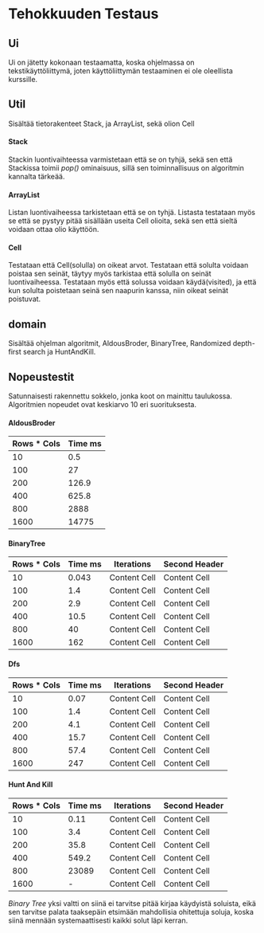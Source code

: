 # Tehokkuuden Testaus

## Ui
Ui on jätetty kokonaan testaamatta, koska ohjelmassa on tekstikäyttöliittymä, joten käyttöliittymän testaaminen ei ole oleellista kurssille.

## Util
Sisältää tietorakenteet Stack, ja ArrayList, sekä olion Cell
#### Stack
Stackin luontivaihteessa varmistetaan että se on tyhjä, sekä sen että Stackissa toimii *pop()* ominaisuus, sillä sen toiminnallisuus on algoritmin kannalta tärkeää.

#### ArrayList
Listan luontivaiheessa tarkistetaan että se on tyhjä. Listasta testataan myös se että se pystyy pitää sisällään useita Cell olioita, sekä sen että sieltä voidaan ottaa olio käyttöön.

#### Cell
Testataan että Cell(solulla) on oikeat arvot. Testataan että solulta voidaan poistaa sen seinät, täytyy myös tarkistaa että solulla on seinät luontivaiheessa. Testataan myös että solussa voidaan käydä(visited), ja että kun solulta poistetaan seinä sen naapurin kanssa, niin oikeat seinät poistuvat.

## domain
Sisältää ohjelman algoritmit, AldousBroder, BinaryTree, Randomized depth-first search ja HuntAndKill.

## Nopeustestit
Satunnaisesti rakennettu sokkelo, jonka koot on mainittu taulukossa. Algoritmien nopeudet ovat keskiarvo 10 eri suorituksesta.

#### AldousBroder
|  Rows * Cols  | Time ms       |   
| ------------- | ------------- | 
| 10            | 0.5           | 
| 100           | 27            | 
| 200           | 126.9         | 
| 400           | 625.8         | 
| 800           | 2888          | 
|1600           | 14775         | 


#### BinaryTree
|  Rows * Cols  | Time ms       | Iterations    | Second Header |  
| ------------- | ------------- | ------------- | ------------- |
| 10            | 0.043           | Content Cell  | Content Cell  |
| 100           | 1.4          | Content Cell  | Content Cell  |
| 200           | 2.9         | Content Cell  | Content Cell  |
| 400           | 10.5          | Content Cell  | Content Cell  |
| 800           | 40            | Content Cell  | Content Cell  |
|1600           | 162           | Content Cell  | Content Cell  |



#### Dfs
|  Rows * Cols  | Time ms       | Iterations    | Second Header |  
| ------------- | ------------- | ------------- | ------------- |
| 10            | 0.07           | Content Cell  | Content Cell  |
| 100           | 1.4           | Content Cell  | Content Cell  |
| 200           | 4.1          | Content Cell  | Content Cell  |
| 400           | 15.7          | Content Cell  | Content Cell  |
| 800           | 57.4          | Content Cell  | Content Cell  |
|1600           | 247          | Content Cell  | Content Cell  |

#### Hunt And Kill
|  Rows * Cols  | Time ms       | Iterations    | Second Header |  
| ------------- | ------------- | ------------- | ------------- |
| 10            | 0.11          | Content Cell  | Content Cell  |
| 100           | 3.4          | Content Cell  | Content Cell  |
| 200           | 35.8         | Content Cell  | Content Cell  |
| 400           | 549.2         | Content Cell  | Content Cell  |
| 800           | 23089         | Content Cell  | Content Cell  |
|1600           | -         | Content Cell  | Content Cell  |

*Binary Tree* yksi valtti on siinä ei tarvitse pitää kirjaa käydyistä soluista, eikä sen tarvitse palata taaksepäin etsimään mahdollisia ohitettuja soluja,
koska siinä mennään systemaattisesti kaikki solut läpi kerran.
